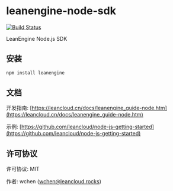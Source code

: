 # leanengine-node-sdk

[![Build Status](https://travis-ci.org/leancloud/leanengine-node-sdk.svg?branch=master)](https://travis-ci.org/leancloud/leanengine-node-sdk)

LeanEngine Node.js SDK

## 安装

```bash
npm install leanengine
```

## 文档

开发指南: [https://leancloud.cn/docs/leanengine_guide-node.htm](https://leancloud.cn/docs/leanengine_guide-node.htm)

示例: [https://github.com/leancloud/node-js-getting-started](https://github.com/leancloud/node-js-getting-started)

## 许可协议

许可协议: MIT

作者: wchen (wchen@leancloud.rocks)
